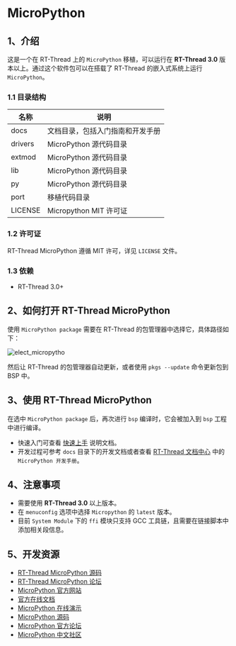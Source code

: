 ﻿# MicroPython

## 1、介绍

这是一个在 RT-Thread 上的 `MicroPython` 移植，可以运行在 **RT-Thread 3.0** 版本以上。通过这个软件包可以在搭载了 RT-Thread 的嵌入式系统上运行 `MicroPython`。

### 1.1 目录结构

| 名称 | 说明 |
| ---- | ---- |
| docs  | 文档目录，包括入门指南和开发手册 |
| drivers | MicroPython 源代码目录 |
| extmod | MicroPython 源代码目录 |
| lib | MicroPython 源代码目录 |
| py | MicroPython 源代码目录 |
| port | 移植代码目录 |
| LICENSE | Micropython MIT 许可证 |

### 1.2 许可证

RT-Thread MicroPython  遵循 MIT 许可，详见 `LICENSE` 文件。

### 1.3 依赖

- RT-Thread 3.0+

## 2、如何打开 RT-Thread MicroPython

使用 `MicroPython package` 需要在 RT-Thread 的包管理器中选择它，具体路径如下：

![elect_micropytho](./docs/figures/select_micropython.png)

然后让 RT-Thread 的包管理器自动更新，或者使用 `pkgs --update` 命令更新包到 BSP 中。

## 3、使用 RT-Thread MicroPython

在选中 `MicroPython package` 后，再次进行 `bsp` 编译时，它会被加入到 `bsp` 工程中进行编译。

* 快速入门可查看 [快速上手](./docs/01-Getting_Started_Guide.md) 说明文档。
* 开发过程可参考 `docs` 目录下的开发文档或者查看 [RT-Thread 文档中心](https://www.rt-thread.org/document/site/) 中的 `MicroPython 开发手册`。

## 4、注意事项

- 需要使用 **RT-Thread 3.0** 以上版本。
- 在 `menuconfig` 选项中选择 `Micropython` 的 `latest` 版本。
- 目前 `System Module` 下的 `ffi` 模块只支持 GCC 工具链，且需要在链接脚本中添加相关段信息。 

## 5、开发资源

* [RT-Thread MicroPython 源码](https://github.com/RT-Thread-packages/micropython)
* [RT-Thread MicroPython 论坛](https://www.rt-thread.org/qa/forum.php)
* [MicroPython 官方网站](https://micropython.org/)
* [官方在线文档](http://docs.micropython.org/en/latest/pyboard/)
* [MicroPython 在线演示](https://micropython.org/unicorn)
* [MicroPython 源码](https://github.com/micropython/micropython)
* [MicroPython 官方论坛](http://forum.micropython.org/)
* [MicroPython 中文社区](http://www.micropython.org.cn/)



